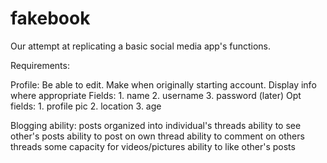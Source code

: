 # fakebook
Our attempt at replicating a basic social media app's functions.

Requirements:

Profile:
  Be able to edit.
  Make when originally starting account.
  Display info where appropriate
  Fields:
    1. name
    2. username
    3. password (later)
  Opt fields:
    1. profile pic
    2. location
    3. age
    
Blogging ability:
  posts organized into individual's threads
  ability to see other's posts 
  ability to post on own thread 
  ability to comment on others threads
  some capacity for videos/pictures
  ability to like other's posts
  

  
